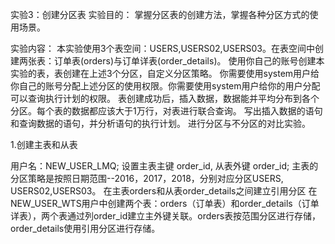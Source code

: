 实验3：创建分区表
实验目的：
掌握分区表的创建方法，掌握各种分区方式的使用场景。

实验内容：
本实验使用3个表空间：USERS,USERS02,USERS03。在表空间中创建两张表：订单表(orders)与订单详表(order_details)。
使用你自己的账号创建本实验的表，表创建在上述3个分区，自定义分区策略。
你需要使用system用户给你自己的账号分配上述分区的使用权限。你需要使用system用户给你的用户分配可以查询执行计划的权限。
表创建成功后，插入数据，数据能并平均分布到各个分区。每个表的数据都应该大于1万行，对表进行联合查询。
写出插入数据的语句和查询数据的语句，并分析语句的执行计划。
进行分区与不分区的对比实验。

1.创建主表和从表

用户名：NEW_USER_LMQ; 设置主表主键 order_id, 从表外键 order_id; 主表的分区策略是按照日期范围--2016，2017，2018，分别对应分区USERS, USERS02,USERS03。 在主表orders和从表order_details之间建立引用分区 在NEW_USER_WTS用户中创建两个表：orders（订单表）和order_details（订单详表），两个表通过列order_id建立主外键关联。orders表按范围分区进行存储，order_details使用引用分区进行存储。
